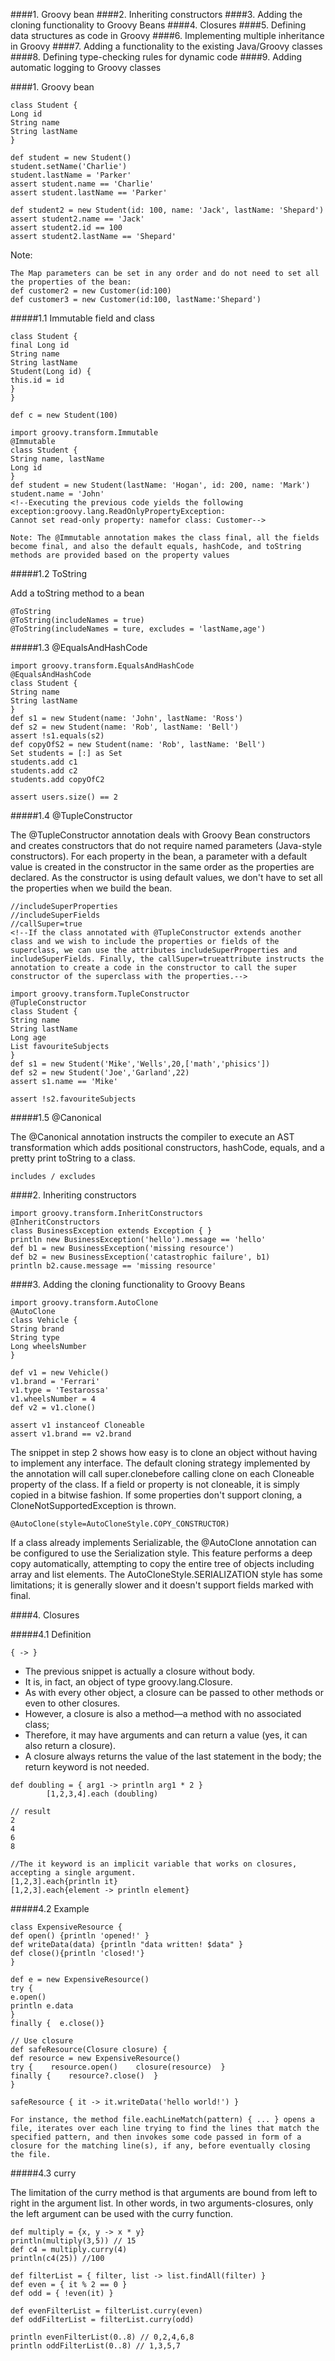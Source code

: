 

####1. Groovy bean
####2. Inheriting constructors
####3. Adding the cloning functionality to Groovy Beans
####4. Closures
####5. Defining data structures as code in Groovy
####6. Implementing multiple inheritance in Groovy
####7. Adding a functionality to the existing Java/Groovy classes
####8. Defining type-checking rules for dynamic code
####9. Adding automatic logging to Groovy classes


####1. Groovy bean

```
class Student {  
Long id  
String name  
String lastName
}
```

```
def student = new Student()
student.setName('Charlie')
student.lastName = 'Parker'
assert student.name == 'Charlie'
assert student.lastName == 'Parker'

def student2 = new Student(id: 100, name: 'Jack', lastName: 'Shepard')
assert student2.name == 'Jack'
assert student2.id == 100
assert student2.lastName == 'Shepard'
```

Note:
```
The Map parameters can be set in any order and do not need to set all the properties of the bean:
def customer2 = new Customer(id:100)
def customer3 = new Customer(id:100, lastName:'Shepard')
```

#####1.1 Immutable field and class
```
class Student {  
final Long id  
String name  
String lastName  
Student(Long id) {
this.id = id  
}
}

def c = new Student(100)
```

```
import groovy.transform.Immutable
@Immutable
class Student {  
String name, lastName  
Long id
}
def student = new Student(lastName: 'Hogan', id: 200, name: 'Mark')
student.name = 'John'
<!--Executing the previous code yields the following exception:groovy.lang.ReadOnlyPropertyException:
Cannot set read-only property: namefor class: Customer-->

Note: The @Immutable annotation makes the class final, all the fields become final, and also the default equals, hashCode, and toString methods are provided based on the property values
```

#####1.2 ToString

Add a toString method to  a bean
```
@ToString
@ToString(includeNames = true)
@ToString(includeNames = ture, excludes = 'lastName,age')
```

#####1.3 @EqualsAndHashCode
```
import groovy.transform.EqualsAndHashCode
@EqualsAndHashCode
class Student {  
String name  
String lastName
}
def s1 = new Student(name: 'John', lastName: 'Ross')
def s2 = new Student(name: 'Rob', lastName: 'Bell')
assert !s1.equals(s2)
def copyOfS2 = new Student(name: 'Rob', lastName: 'Bell')
Set students = [:] as Set
students.add c1
students.add c2
students.add copyOfC2

assert users.size() == 2
```

#####1.4 @TupleConstructor

The @TupleConstructor annotation deals with Groovy Bean constructors and creates constructors that do not require named parameters (Java-style constructors). For each property in the bean, a parameter with a default value is created in the constructor in the same order as the properties are declared. As the constructor is using default values,  we don't have to set all the properties when we build the bean.

```
//includeSuperProperties
//includeSuperFields
//callSuper=true
<!--If the class annotated with @TupleConstructor extends another class and we wish to include the properties or fields of the superclass, we can use the attributes includeSuperProperties and includeSuperFields. Finally, the callSuper=trueattribute instructs the annotation to create a code in the constructor to call the super constructor of the superclass with the properties.-->

import groovy.transform.TupleConstructor
@TupleConstructor
class Student {  
String name  
String lastName  
Long age  
List favouriteSubjects
}
def s1 = new Student('Mike','Wells',20,['math','phisics'])
def s2 = new Student('Joe','Garland',22)
assert s1.name == 'Mike'

assert !s2.favouriteSubjects
```

#####1.5 @Canonical

The @Canonical annotation instructs the compiler to execute an AST transformation which adds positional constructors, hashCode, equals, and a pretty print toString to a class.

```
includes / excludes
```

####2. Inheriting constructors 
```
import groovy.transform.InheritConstructors
@InheritConstructors
class BusinessException extends Exception { }
println new BusinessException('hello').message == 'hello'
def b1 = new BusinessException('missing resource')
def b2 = new BusinessException('catastrophic failure', b1)
println b2.cause.message == 'missing resource'
```

####3. Adding the cloning functionality to Groovy Beans

```
import groovy.transform.AutoClone
@AutoClone   
class Vehicle {
String brand  
String type  
Long wheelsNumber
}
```
```
def v1 = new Vehicle()
v1.brand = 'Ferrari'
v1.type = 'Testarossa'
v1.wheelsNumber = 4
def v2 = v1.clone()

assert v1 instanceof Cloneable
assert v1.brand == v2.brand
```
The snippet in step 2 shows how easy is to clone an object without having to implement any interface. The default cloning strategy implemented by the annotation will call super.clonebefore calling clone on each Cloneable property of the class. If a field or property is not cloneable, it is simply copied in a bitwise fashion. If some properties don't support cloning, a CloneNotSupportedException is thrown.

```
@AutoClone(style=AutoCloneStyle.COPY_CONSTRUCTOR)
```
If a class already implements Serializable, the @AutoClone annotation can be configured to use the Serialization style. This feature performs a deep copy automatically, attempting to copy the entire tree of objects including array and list elements. The AutoCloneStyle.SERIALIZATION style has some limitations; it is generally slower  and it doesn't support fields marked with final.


####4. Closures

#####4.1 Definition
```
{ -> }
```
* The previous snippet is actually a closure without body. 
* It is, in fact, an object of type groovy.lang.Closure. 
* As with every other object, a closure can be passed to other methods or even to other closures. 
* However, a closure is also a method—a method with no associated class; 
* Therefore, it may have arguments and can return a value (yes, it can also return a closure). 
* A closure always returns the value of the last statement in the body; the return keyword is not needed. 

```
def doubling = { arg1 -> println arg1 * 2 }
        [1,2,3,4].each (doubling)
        
// result
2
4
6
8
```

```
//The it keyword is an implicit variable that works on closures, accepting a single argument.  
[1,2,3].each{println it}
[1,2,3].each{element -> println element}
```

#####4.2 Example
```
class ExpensiveResource {
def open() {println 'opened!' }    
def writeData(data) {println "data written! $data" }    
def close(){println 'closed!'}
}

def e = new ExpensiveResource()
try {  
e.open()  
println e.data
} 
finally {  e.close()}
```

```
// Use closure
def safeResource(Closure closure) {  
def resource = new ExpensiveResource()  
try {    resource.open()    closure(resource)  } 
finally {    resource?.close()  }
}

safeResource { it -> it.writeData('hello world!') }
```

```
For instance, the method file.eachLineMatch(pattern) { ... } opens a file, iterates over each line trying to find the lines that match the specified pattern, and then invokes some code passed in form of a closure for the matching line(s), if any, before eventually closing the file.
```

#####4.3 curry

The limitation of the curry method is that arguments are bound from left to right in the argument list. In other words, in two arguments-closures, only the left argument can be used with the curry function.
```
def multiply = {x, y -> x * y}
println(multiply(3,5)) // 15
def c4 = multiply.curry(4)
println(c4(25)) //100
```

```
def filterList = { filter, list -> list.findAll(filter) }
def even = { it % 2 == 0 }
def odd = { !even(it) }

def evenFilterList = filterList.curry(even)
def oddFilterList = filterList.curry(odd)

println evenFilterList(0..8) // 0,2,4,6,8
println oddFilterList(0..8) // 1,3,5,7
```







